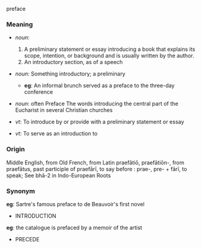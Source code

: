 preface
### Meaning
+ _noun_:
   1. A preliminary statement or essay introducing a book that explains its scope, intention, or background and is usually written by the author.
   2. An introductory section, as of a speech
+ _noun_: Something introductory; a preliminary
    + __eg__: An informal brunch served as a preface to the three-day conference
+ _noun_: often Preface The words introducing the central part of the Eucharist in several Christian churches

+ _vt_: To introduce by or provide with a preliminary statement or essay
+ _vt_: To serve as an introduction to

### Origin

Middle English, from Old French, from Latin praefātiō, praefātiōn-, from praefātus, past participle of praefārī, to say before : prae-, pre- + fārī, to speak; See bhā-2 in Indo-European Roots

### Synonym

__eg__: Sartre's famous preface to de Beauvoir's first novel

+ INTRODUCTION

__eg__: the catalogue is prefaced by a memoir of the artist

+ PRECEDE


